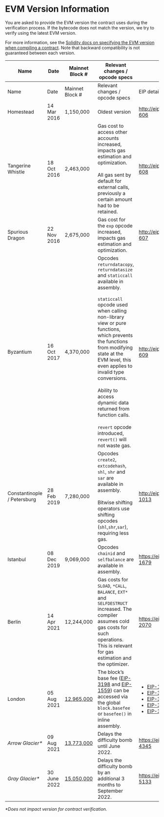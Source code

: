 # EVM Version Information

You are asked to provide the EVM version the contract uses during the verification process. If the bytecode does not match the version, we try to verify using the latest EVM version.

For more information, see the [Solidity docs on specifying the EVM version when compiling a contract](https://docs.soliditylang.org/en/v0.8.13/using-the-compiler.html). Note that backward compatibility is not guaranteed between each version.

<table data-header-hidden><thead><tr><th>Name</th><th width="150">Date</th><th>Mainnet Block #</th><th>Relevant changes / opcode specs</th><th>EIP details</th></tr></thead><tbody><tr><td>Name</td><td>Date</td><td>Mainnet Block #</td><td>Relevant changes / opcode specs</td><td>EIP details</td></tr><tr><td>Homestead</td><td>14 Mar 2016</td><td>1,150,000</td><td>Oldest version</td><td><a href="http://eips.ethereum.org/EIPS/eip-606">http://eips.ethereum.org/EIPS/eip-606</a></td></tr><tr><td>Tangerine Whistle</td><td>18 Oct 2016</td><td>2,463,000</td><td>Gas cost to access other accounts increased, impacts gas estimation and optimization. <br><br>All gas sent by default for external calls, previously a certain amount had to be retained.</td><td><a href="http://eips.ethereum.org/EIPS/eip-608">http://eips.ethereum.org/EIPS/eip-608</a></td></tr><tr><td>Spurious Dragon</td><td>22 Nov 2016</td><td>2,675,000</td><td>Gas cost for the <code>exp</code> opcode increased, impacts gas estimation and optimization.</td><td><a href="http://eips.ethereum.org/EIPS/eip-607">http://eips.ethereum.org/EIPS/eip-607</a></td></tr><tr><td>Byzantium</td><td>16 Oct 2017</td><td>4,370,000</td><td>Opcodes <code>returndatacopy</code>, <code>returndatasize</code> and <code>staticcall</code> available in assembly.<br><br> <code>staticcall</code> opcode used when calling non-library view or pure functions, which prevents the functions from modifying state at the EVM level, this even applies to invalid type conversions.<br><br> Ability to access dynamic data returned from function calls. <br><br> <code>revert</code> opcode introduced, <code>revert()</code> will not waste gas.</td><td><a href="http://eips.ethereum.org/EIPS/eip-609">http://eips.ethereum.org/EIPS/eip-609</a></td></tr><tr><td>Constantinople  / Petersburg</td><td>28 Feb 2019</td><td>7,280,000</td><td>Opcodes <code>create2</code>, <code>extcodehash</code>, <code>shl</code>, <code>shr</code> and <code>sar</code> are available in assembly.<br><br> Bitwise shifting operators use shifting opcodes (<code>shl</code>,<code>shr</code>,<code>sar</code>), requiring less gas.</td><td><a href="http://eips.ethereum.org/EIPS/eip-1013">http://eips.ethereum.org/EIPS/eip-1013</a></td></tr><tr><td>Istanbul</td><td>08 Dec 2019</td><td>9,069,000</td><td>Opcodes <code>chainid</code> and <code>selfbalance</code> are available in assembly.</td><td><a href="https://eips.ethereum.org/EIPS/eip-1679">https://eips.ethereum.org/EIPS/eip-1679</a></td></tr><tr><td>Berlin </td><td>14 Apr 2021</td><td>12,244,000</td><td>Gas costs for <code>SLOAD</code>, <code>*CALL</code>, <code>BALANCE</code>, <code>EXT*</code> and <code>SELFDESTRUCT</code> increased. The compiler assumes cold gas costs for such operations. This is relevant for gas estimation and the optimizer.</td><td><a href="https://eips.ethereum.org/EIPS/eip-2070">https://eips.ethereum.org/EIPS/eip-2070</a></td></tr><tr><td>London</td><td>05 Aug 2021</td><td><a href="https://etherscan.io/block/12965000">12,965,000</a></td><td>The block’s base fee (<a href="https://eips.ethereum.org/EIPS/eip-3198">EIP-3198</a> and <a href="https://eips.ethereum.org/EIPS/eip-1559">EIP-1559</a>) can be accessed via the global <code>block.basefee</code> or <code>basefee()</code> in inline assembly.</td><td><p></p><ul><li><a href="https://eips.ethereum.org/EIPS/eip-1559">EIP-1559</a> </li><li><a href="https://eips.ethereum.org/EIPS/eip-3198">EIP-3198</a> </li><li><a href="https://eips.ethereum.org/EIPS/eip-3529">EIP-3529</a> </li><li><a href="https://eips.ethereum.org/EIPS/eip-3541">EIP-3541</a></li><li><a href="https://eips.ethereum.org/EIPS/eip-3554">EIP-3554</a> </li></ul></td></tr><tr><td><em>Arrow Glacier*</em></td><td>09 Aug 2021</td><td> <a href="https://etherscan.io/block/13773000">13,773,000</a></td><td>Delays the difficulty bomb until June 2022.</td><td><a href="https://eips.ethereum.org/EIPS/eip-4345">https://eips.ethereum.org/EIPS/eip-4345</a></td></tr><tr><td><em>Gray Glacier*</em></td><td>30 June 2022</td><td> <a href="https://etherscan.io/block/15050000">15,050,000</a></td><td>Delays the difficulty bomb by an additional 3 months to September 2022.</td><td><a href="https://eips.ethereum.org/EIPS/eip-5133">https://eips.ethereum.org/EIPS/eip-5133</a></td></tr></tbody></table>

_\*Does not impact version for contract verification._&#x20;

##
